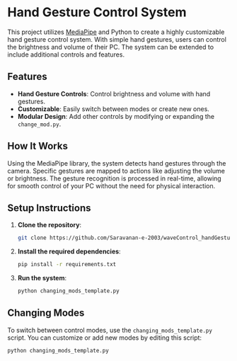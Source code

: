 # Hand Gesture Control System

This project utilizes [MediaPipe]([https://mediapipe.dev/](https://ai.google.dev/edge/mediapipe/solutions/guide)](https://ai.google.dev/edge/mediapipe/solutions/guide)) and Python to create a highly customizable hand gesture control system. With simple hand gestures, users can control the brightness and volume of their PC. The system can be extended to include additional controls and features.

## Features
- **Hand Gesture Controls**: Control brightness and volume with hand gestures.
- **Customizable**: Easily switch between modes or create new ones.
- **Modular Design**: Add other controls by modifying or expanding the `change_mod.py`.

## How It Works
Using the MediaPipe library, the system detects hand gestures through the camera. Specific gestures are mapped to actions like adjusting the volume or brightness. The gesture recognition is processed in real-time, allowing for smooth control of your PC without the need for physical interaction.

## Setup Instructions

1. **Clone the repository**:
    ```bash
    git clone https://github.com/Saravanan-e-2003/waveControl_handGesture_input_controls.git
    ```
2. **Install the required dependencies**:
    ```bash
    pip install -r requirements.txt
    ```
3. **Run the system**:
    ```bash
    python changing_mods_template.py
    ```

## Changing Modes
To switch between control modes, use the `changing_mods_template.py` script. You can customize or add new modes by editing this script:
```bash
python changing_mods_template.py
